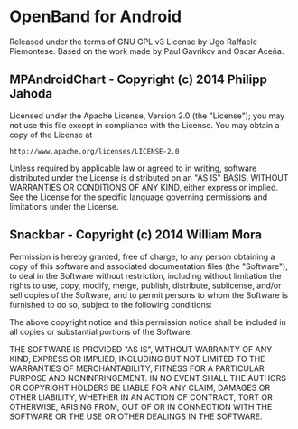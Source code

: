 OpenBand for Android
====================

Released under the terms of GNU GPL v3 License by Ugo Raffaele Piemontese.
Based on the work made by Paul Gavrikov and Oscar Aceña.

[xiaomi-miband-android]: https://github.com/paulgavrikov/xiaomi-miband-android
[mibanda]: https://bitbucket.org/OscarAcena/mibanda


MPAndroidChart - Copyright (c) 2014 Philipp Jahoda
--------------------------------------------------

Licensed under the Apache License, Version 2.0 (the "License"); you may not use this file except in compliance with the License.
You may obtain a copy of the License at

    http://www.apache.org/licenses/LICENSE-2.0

Unless required by applicable law or agreed to in writing, software distributed under the License is distributed on an "AS IS" BASIS, WITHOUT WARRANTIES OR CONDITIONS OF ANY KIND, either express or implied.
See the License for the specific language governing permissions and limitations under the License.

[MPAndroidChart]: https://github.com/PhilJay/MPAndroidChart


Snackbar - Copyright (c) 2014 William Mora
------------------------------------------

Permission is hereby granted, free of charge, to any person obtaining a copy of this software and associated documentation files (the "Software"), to deal in the Software without restriction, including without limitation the rights to use, copy, modify, merge, publish, distribute, sublicense, and/or sell copies of the Software, and to permit persons to whom the Software is furnished to do so, subject to the following conditions:

The above copyright notice and this permission notice shall be included in all copies or substantial portions of the Software.

THE SOFTWARE IS PROVIDED "AS IS", WITHOUT WARRANTY OF ANY KIND, EXPRESS OR IMPLIED, INCLUDING BUT NOT LIMITED TO THE WARRANTIES OF MERCHANTABILITY, FITNESS FOR A PARTICULAR PURPOSE AND NONINFRINGEMENT. IN NO EVENT SHALL THE AUTHORS OR COPYRIGHT HOLDERS BE LIABLE FOR ANY CLAIM, DAMAGES OR OTHER LIABILITY, WHETHER IN AN ACTION OF CONTRACT, TORT OR OTHERWISE, ARISING FROM, OUT OF OR IN CONNECTION WITH THE SOFTWARE OR THE USE OR OTHER DEALINGS IN THE SOFTWARE.

[Snackbar]: https://github.com/nispok/snackbar
